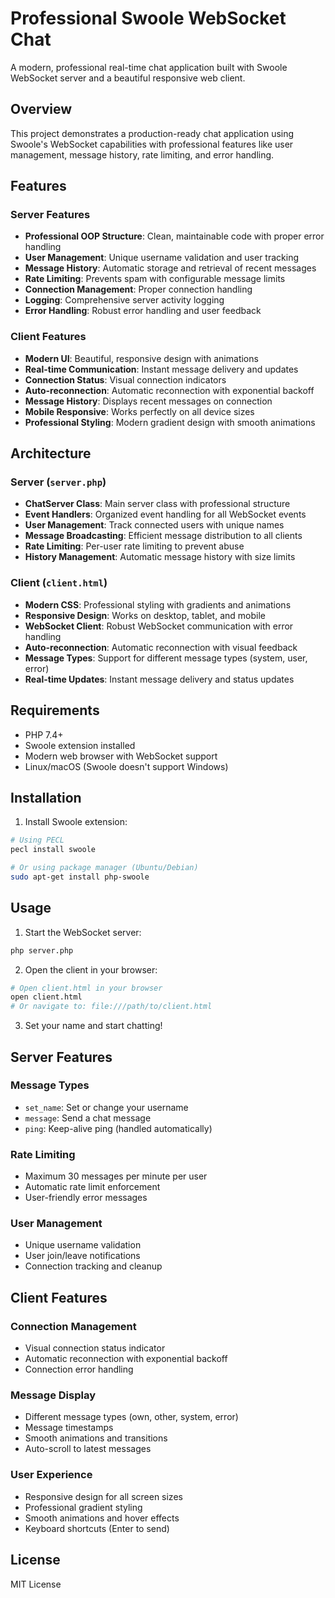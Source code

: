 # Professional Swoole WebSocket Chat

A modern, professional real-time chat application built with Swoole WebSocket server and a beautiful responsive web client.

## Overview

This project demonstrates a production-ready chat application using Swoole's WebSocket capabilities with professional features like user management, message history, rate limiting, and error handling.

## Features

### Server Features

- **Professional OOP Structure**: Clean, maintainable code with proper error handling
- **User Management**: Unique username validation and user tracking
- **Message History**: Automatic storage and retrieval of recent messages
- **Rate Limiting**: Prevents spam with configurable message limits
- **Connection Management**: Proper connection handling
- **Logging**: Comprehensive server activity logging
- **Error Handling**: Robust error handling and user feedback

### Client Features

- **Modern UI**: Beautiful, responsive design with animations
- **Real-time Communication**: Instant message delivery and updates
- **Connection Status**: Visual connection indicators
- **Auto-reconnection**: Automatic reconnection with exponential backoff
- **Message History**: Displays recent messages on connection
- **Mobile Responsive**: Works perfectly on all device sizes
- **Professional Styling**: Modern gradient design with smooth animations

## Architecture

### Server (`server.php`)

- **ChatServer Class**: Main server class with professional structure
- **Event Handlers**: Organized event handling for all WebSocket events
- **User Management**: Track connected users with unique names
- **Message Broadcasting**: Efficient message distribution to all clients
- **Rate Limiting**: Per-user rate limiting to prevent abuse
- **History Management**: Automatic message history with size limits

### Client (`client.html`)

- **Modern CSS**: Professional styling with gradients and animations
- **Responsive Design**: Works on desktop, tablet, and mobile
- **WebSocket Client**: Robust WebSocket communication with error handling
- **Auto-reconnection**: Automatic reconnection with visual feedback
- **Message Types**: Support for different message types (system, user, error)
- **Real-time Updates**: Instant message delivery and status updates

## Requirements

- PHP 7.4+
- Swoole extension installed
- Modern web browser with WebSocket support
- Linux/macOS (Swoole doesn't support Windows)

## Installation

1. Install Swoole extension:

```bash
# Using PECL
pecl install swoole

# Or using package manager (Ubuntu/Debian)
sudo apt-get install php-swoole
```

## Usage

1. Start the WebSocket server:

```bash
php server.php
```

2. Open the client in your browser:

```bash
# Open client.html in your browser
open client.html
# Or navigate to: file:///path/to/client.html
```

3. Set your name and start chatting!

## Server Features

### Message Types

- `set_name`: Set or change your username
- `message`: Send a chat message
- `ping`: Keep-alive ping (handled automatically)

### Rate Limiting

- Maximum 30 messages per minute per user
- Automatic rate limit enforcement
- User-friendly error messages

### User Management

- Unique username validation
- User join/leave notifications
- Connection tracking and cleanup

## Client Features

### Connection Management

- Visual connection status indicator
- Automatic reconnection with exponential backoff
- Connection error handling

### Message Display

- Different message types (own, other, system, error)
- Message timestamps
- Smooth animations and transitions
- Auto-scroll to latest messages

### User Experience

- Responsive design for all screen sizes
- Professional gradient styling
- Smooth animations and hover effects
- Keyboard shortcuts (Enter to send)

## License

MIT License

